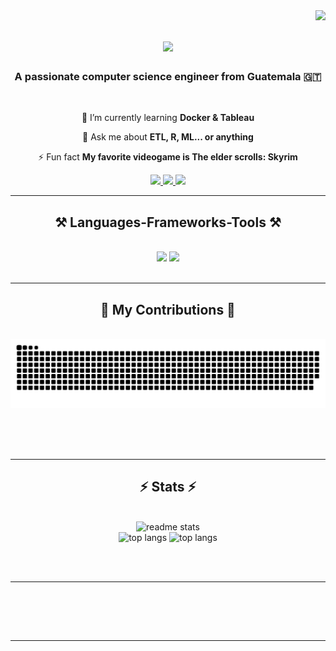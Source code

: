 <img align="right" src="https://visitor-badge.laobi.icu/badge?page_id=AndresQuinto5.AndresQuinto5" />

<h1 align="center">
    <img src="https://readme-typing-svg.herokuapp.com/?font=Righteous&size=35&center=true&vCenter=true&width=500&height=70&duration=4000&lines=Hi+There!+👋;+I'm+Andres+Quinto!;" />
</h1>

<h3 align="center">A passionate computer science engineer from Guatemala 🇬🇹</h3>

<br/>

<div align="center">
 
 🌱 I’m currently learning **Docker & Tableau**

💬 Ask me about **ETL, R, ML... or anything**

⚡ Fun fact **My favorite videogame is The elder scrolls: Skyrim**

 </div>
 
<div align="center"> 
  <a href="mailto:aeqv226@gmail.com">
    <img src="https://img.shields.io/badge/Gmail-333333?style=for-the-badge&logo=gmail&logoColor=red" />
  </a>
  <a href="https://www.linkedin.com/in/aeqv226" target="_blank">
    <img src="https://img.shields.io/badge/LinkedIn-0077B5?style=for-the-badge&logo=linkedin&logoColor=white" target="_blank" />
  </a>
  <a href="https://www.datascienceportfol.io/Andr%C3%A9sQuinto" target="_blank">
     <img src="https://img.shields.io/badge/Portfolio-FF5722?style=for-the-badge&logo=todoist&logoColor=white" target="_blank" /> <!-- sqlite, safari, google-chrome are other good icon options -->
  </a>
</div>

 <hr/>
 
<h2 align="center">⚒️ Languages-Frameworks-Tools ⚒️</h2>
<br/>
<div align="center">
    <img src="https://skillicons.dev/icons?i=vscode,github,figma,git,r,anaconda,cmake,discord,ai,linkedin,linux,unity" />
    <img src="https://skillicons.dev/icons?i=nodejs,python,javascript,mongodb,c,mysql,flask,github,md,regex,yarn" /><br>
</div>

<br/>
<hr/>

<div align="center">
  <h2>🐍 My Contributions 🐍</h2>
  <br>
  <img alt="snake eating my contributions" src="https://raw.githubusercontent.com/AndresQuinto5/AndresQuinto5/output/github-contribution-grid-snake.svg" />
  
  <br/><br/><br/>
<div align="center">
  <hr/>
  <h2>⚡ Stats ⚡</h2>
  <br/>

  <div align="center">
    <img width="390" src="https://github-readme-stats-salesp07.vercel.app/api?username=AndresQuinto5&count_private=true&show_icons=true&theme=react&rank_icon=github&border_radius=10" alt="readme stats" />
    <br/>
    <img width="325" src="https://github-readme-stats-salesp07.vercel.app/api/top-langs/?username=AndresQuinto5&hide=HTML&langs_count=8&layout=compact&theme=react&border_radius=10&size_weight=0.5&count_weight=0.5&exclude_repo=github-readme-stats" alt="top langs" />
    <img width="325" src="https://streak-stats.demolab.com/?user=DenverCoder1&theme=dark&hide=HTML&langs_count=8&layout=compact&theme=react&border_radius=10&size_weight=0.5&count_weight=0.5&exclude_repo=github-readme-stats" alt="top langs" />
  </div>

  <br/><br/>

  <hr/>

  <br/>
</div>


<br/><br/>

<hr/>

<br/>

